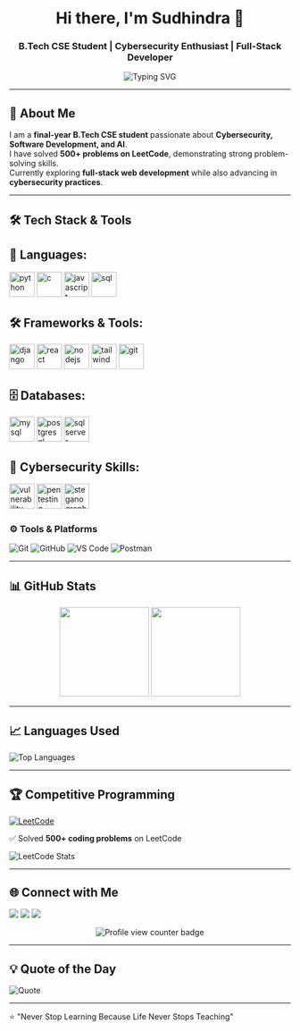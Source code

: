 <!-- Profile Header -->
<h1 align="center">Hi there, I'm Sudhindra 👋</h1>
<h3 align="center">B.Tech CSE Student | Cybersecurity Enthusiast | Full-Stack Developer</h3>

<p align="center">
  <img src="https://readme-typing-svg.demolab.com?font=Fira+Code&weight=500&pause=1000&color=4CAF50&center=true&width=650&lines=Cybersecurity+%7C+Full+Stack+Developer;500%2B+Problems+Solved+on+LeetCode;Always+Learning+New+Technologies" alt="Typing SVG" />
</p>

---

## 🚀 About Me
I am a **final-year B.Tech CSE student** passionate about **Cybersecurity, Software Development, and AI**.  
I have solved **500+ problems on LeetCode**, demonstrating strong problem-solving skills.  
Currently exploring **full-stack web development** while also advancing in **cybersecurity practices**.

---

## 🛠 Tech Stack & Tools

## 🚀 Languages:
<p align="left"> 
  <img src="https://cdn.jsdelivr.net/gh/devicons/devicon/icons/python/python-original.svg" alt="python" width="45" height="45"/> 
  <img src="https://cdn.jsdelivr.net/gh/devicons/devicon/icons/c/c-original.svg" alt="c" width="45" height="45"/> 
  <img src="https://cdn.jsdelivr.net/gh/devicons/devicon/icons/javascript/javascript-original.svg" alt="javascript" width="45" height="45"/>
  <img src="https://cdn.jsdelivr.net/gh/devicons/devicon/icons/mysql/mysql-original.svg" alt="sql" width="45" height="45"/> 
</p>

## 🛠 Frameworks & Tools:
<p align="left"> 
  <img src="https://cdn.jsdelivr.net/gh/devicons/devicon/icons/django/django-plain.svg" alt="django" width="45" height="45"/>
  <img src="https://cdn.jsdelivr.net/gh/devicons/devicon/icons/react/react-original.svg" alt="react" width="45" height="45"/> 
  <img src="https://cdn.jsdelivr.net/gh/devicons/devicon/icons/nodejs/nodejs-original.svg" alt="nodejs" width="45" height="45"/> 
  <img src="https://cdn.jsdelivr.net/gh/devicons/devicon/icons/tailwindcss/tailwindcss-plain.svg" alt="tailwind" width="45" height="45"/>
  <img src="https://cdn.jsdelivr.net/gh/devicons/devicon/icons/git/git-original.svg" alt="git" width="45" height="45"/>
</p>

## 🗄 Databases:
<p align="left"> 
  <img src="https://cdn.jsdelivr.net/gh/devicons/devicon/icons/mysql/mysql-original.svg" alt="mysql" width="45" height="45"/> 
  <img src="https://cdn.jsdelivr.net/gh/devicons/devicon/icons/postgresql/postgresql-original.svg" alt="postgresql" width="45" height="45"/>
  <img src="https://cdn.jsdelivr.net/gh/devicons/devicon/icons/microsoftsqlserver/microsoftsqlserver-plain.svg" alt="sqlserver" width="45" height="45"/>
</p>

## 🔐 Cybersecurity Skills:
<p align="left">
  <img src="https://cdn-icons-png.flaticon.com/512/3135/3135715.png" alt="vulnerability" width="45" height="45"/>
  <img src="https://cdn-icons-png.flaticon.com/512/3135/3135716.png" alt="pentesting" width="45" height="45"/>
  <img src="https://cdn-icons-png.flaticon.com/512/3135/3135768.png" alt="steganography" width="45" height="45"/>
</p>

### ⚙️ Tools & Platforms
![Git](https://img.shields.io/badge/Git-F05032?style=for-the-badge&logo=git&logoColor=white)
![GitHub](https://img.shields.io/badge/GitHub-181717?style=for-the-badge&logo=github&logoColor=white)
![VS Code](https://img.shields.io/badge/VS%20Code-007ACC?style=for-the-badge&logo=visualstudiocode&logoColor=white)
![Postman](https://img.shields.io/badge/Postman-FF6C37?style=for-the-badge&logo=postman&logoColor=white)

---

## 📊 GitHub Stats
<p align="center">
  <img src="https://github-readme-stats.vercel.app/api?username=mkbs0265&show_icons=true&theme=radical" height="160" />
  <img src="https://github-readme-streak-stats.herokuapp.com/?user=mkbs0265&theme=radical" height="160" />
</p>

---

## 📈 Languages Used
![Top Languages](https://github-readme-stats.vercel.app/api/top-langs/?username=mkbs0265&layout=compact&theme=tokyonight)

---

## 🏆 Competitive Programming
[![LeetCode](https://img.shields.io/badge/LeetCode-FFA116?style=for-the-badge&logo=leetcode&logoColor=black)](https://leetcode.com/sudhindra0265/)  

✅ Solved **500+ coding problems** on LeetCode  

![LeetCode Stats](https://leetcard.jacoblin.cool/sudhindra0265?theme=dark&font=Karma&ext=contest)

---

## 🌐 Connect with Me
<p align="left">
<a href="https://linkedin.com/in/sudhindra2465"><img src="https://img.shields.io/badge/LinkedIn-0077B5?style=for-the-badge&logo=linkedin&logoColor=white"/></a>
<a href="mailto:sudhindra0265@gmail.com"><img src="https://img.shields.io/badge/Email-D14836?style=for-the-badge&logo=gmail&logoColor=white"/></a>
<a href="https://github.com/mkbs0265"><img src="https://img.shields.io/badge/GitHub-100000?style=for-the-badge&logo=github&logoColor=white"/></a>
<p align="center">
  <img src="https://komarev.com/ghpvc/?username=mkbs0265&label=Profile%20views&color=0e75b6&style=flat" alt="Profile view counter badge" />
</p>
</p>

---

## 💡 Quote of the Day
![Quote](https://quotes-github-readme.vercel.app/api?type=horizontal&theme=tokyonight)

---

⭐ "Never Stop Learning Because Life Never Stops Teaching"
